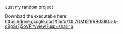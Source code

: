 Just my random project

Download the executable here: https://drive.google.com/file/d/10L7GM15fRRB03RGa-k-cBpSr8j5oVFIY/view?usp=sharing
